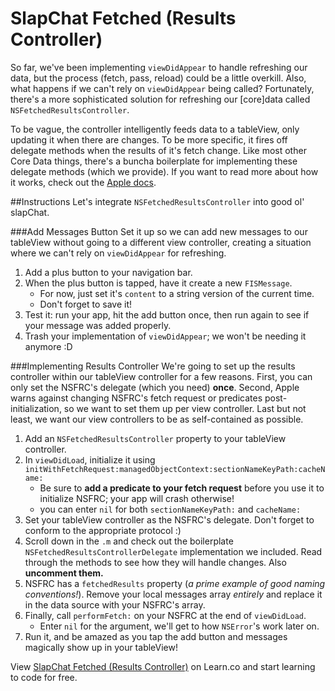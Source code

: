 

# SlapChat Fetched (Results Controller)


So far, we've been implementing `viewDidAppear` to handle refreshing our data, but the process (fetch, pass, reload) could be a little overkill. Also, what happens if we can't rely on `viewDidAppear` being called? Fortunately, there's a more sophisticated solution for refreshing our [core]data called `NSFetchedResultsController`. 

To be vague, the controller intelligently feeds data to a tableView, only updating it when there are changes. To be more specific, it fires off delegate methods when the results of it's fetch change. Like most other Core Data things, there's a buncha boilerplate for implementing these delegate methods (which we provide). If you want to read more about how it works, check out the [Apple docs](https://developer.apple.com/library/ios/documentation/CoreData/Reference/NSFetchedResultsController_Class/).

##Instructions
Let's integrate `NSFetchedResultsController` into good ol' slapChat.

###Add Messages Button
Set it up so we can add new messages to our tableView without going to a different view controller, creating a situation where we can't rely on `viewDidAppear` for refreshing.

1. Add a plus button to your navigation bar.
2. When the plus button is tapped, have it create a new `FISMessage`.   
   - For now, just set it's `content` to a string version of the current time.
   - Don't forget to save it! 
3. Test it: run your app, hit the add button once, then run again to see if your message was added properly.
4. Trash your implementation of `viewDidAppear`; we won't be needing it anymore :D

###Implementing Results Controller
We're going to set up the results controller within our tableView controller for a few reasons. First, you can only set the NSFRC's delegate (which you need) **once**. Second, Apple warns against changing NSFRC's fetch request or predicates post-initialization, so we want to set them up per view controller. Last but not least, we want our view controllers to be as self-contained as possible.

1. Add an `NSFetchedResultsController` property to your tableView controller.
2. In `viewDidLoad`, initialize it using `initWithFetchRequest:managedObjectContext:sectionNameKeyPath:cacheName:`
   - Be sure to **add a predicate to your fetch request** before you use it to initialize NSFRC; your app will crash otherwise! 
   - you can enter `nil` for both `sectionNameKeyPath:` and `cacheName:`
3. Set your tableView controller as the NSFRC's delegate. Don't forget to conform to the appropriate protocol :)
4. Scroll down in the `.m` and check out the boilerplate `NSFetchedResultsControllerDelegate` implementation we included.
Read through the methods to see how they will handle changes. Also **uncomment them.**
5. NSFRC has a `fetchedResults` property (*a prime example of good naming conventions!*). Remove your local messages array *entirely* and replace it in the data source with your NSFRC's array.
6. Finally, call `performFetch:` on your NSFRC at the end of `viewDidLoad`. 
   - Enter `nil` for the argument, we'll get to how `NSError`'s work later on.
7. Run it, and be amazed as you tap the add button and messages magically show up in your tableView! 
<p data-visibility='hidden'>View <a href='https://learn.co/lessons/slapchat-fetched' title='SlapChat Fetched (Results Controller)'>SlapChat Fetched (Results Controller)</a> on Learn.co and start learning to code for free.</p>
